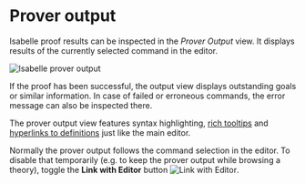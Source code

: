 # Prover output

Isabelle proof results can be inspected in the _Prover Output_ view. It displays results of the currently selected command in the editor.

![Isabelle prover output](../images/prover-output-view.png)

If the proof has been successful, the output view displays outstanding goals or similar information. In case of failed or erroneous commands, the error message can also be inspected there.

The prover output view features syntax highlighting, [rich tooltips](tooltips.html) and [hyperlinks to definitions](go-to-definition.html) just like the main editor.

Normally the prover output follows the command selection in the editor. To disable that temporarily (e.g. to keep the prover output while browsing a theory), toggle the **Link with Editor** button ![Link with Editor](../images/synced.gif).
